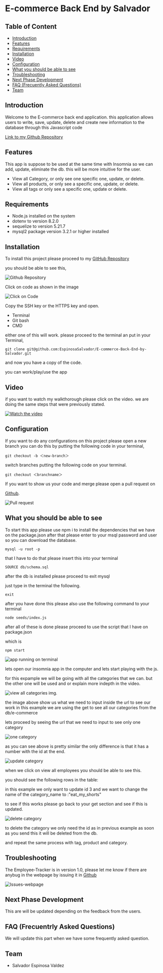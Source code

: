 # E-commerce Back End by Salvador

## Table of Content

* [Introduction](#introduction)
* [Features](#features)
* [Requirements](#requirements)
* [Installation](#installation)
* [Video](#video)
* [Configuration](#configuration)
* [What you should be able to see](#what-you-should-be-able-to-see)
* [Troubleshooting](#troubleshooting)
* [Next Phase Development](#next-phase-development)
* [FAQ (Frecuently Asked Questions)](#faq-frecuentrly-asked-questions)
* [Team](#team)

## Introduction

Welcome to the E-commerce back end application. this application allows users to write, save, update, delete and create new information to the database through this Javascript code

[Link to my Github Repository](https://github.com/EspinosaSalvador/E-commerce-Back-End-by-Salvador)

## Features

This app is suppose to be used at the same time with Insomnia so we can add, update, eliminate the db. this will be more intuitive for the user.

* View all Category, or only see one specific one, update, or delete.
* View all products, or only see a specific one, update, or delete.
* View all tags or only see a specific one, update or delete.

## Requirements

* Node.js installed on the system
* dotenv to version 8.2.0
* sequelize to version 5.21.7
* mysql2 package version 3.2.1 or higher installed

## Installation

To install this project please proceed to my [GitHub Repository](https://github.com/EspinosaSalvador/E-commerce-Back-End-by-Salvador)

you should be able to see this,

![Github Repository](./Develop/img/github%20repo.png)

Click on code as shown in the image

![Click on Code](./Develop/img/ssh%20key.png)

Copy the SSH key or the HTTPS key and open.

* Terminal
* Git bash
* CMD

either one of this will work. please proceed to the terminal an put in your Terminal,

```
git clone git@github.com:EspinosaSalvador/E-commerce-Back-End-by-Salvador.git
```

and now you have a copy of the code.

you can work/play/use the app

## Video

if you want to watch my walkthorough please click on the video. we are doing the same steps that were previously stated.

[![Watch the video](./Develop/img/video.png)](https://drive.google.com/file/d/1b7yCGlJOYM1VYu-3L8sZlcJY9TpGsmFE/view)

## Configuration

If you want to do any configurations on this project please open a new branch you can do this by putting the following code in your terminal,

```
git checkout -b ＜new-branch＞
```

switch branches putting the following code on your terminal.

```
git checkout ＜branchname＞
```

If you want to show us your code and merge please open a pull request on

[Github](https://github.com/EspinosaSalvador/E-commerce-Back-End-by-Salvador/pulls).

![Pull request](./Develop/img/pull%20request.png)

## What you should be able to see

To start this app please use npm i to install the dependencies that we have on the package.json after that please enter to your msql password and user so you can download the database.

```
mysql -u root -p
```

 that I have to do that please insert this into your terminal

```
SOURCE db/schema.sql
```

after the db is installed please proceed to exit mysql

just type in the terminal the following.

```
exit
```

after you have done this please also use the following command to your terminal

```
node seeds/index.js
```
after all of these is done please proceed to use the script that I have on package.json

which is 

```
npm start
```

![app running on terminal](./Develop/img/terminal%20running%20server.png)

lets open our insomnia app in the computer and lets start playing with the js.

for this expample we will be going with all the categories that we can. but the other one will be used and or explain more indepth in the video.

![view all categories img.](./Develop/img/all%20categories.png)

the image above show us what we need to input inside the url to see our work in this example we are using the get to see all our categories from the db/e-commerce

lets proceed by seeing the url that we need to input to see only one category

![one category](./Develop/img/one%20category.png)

as you can see above is pretty similar the only difference is that it has a number with the id at the end.

![update category](./Develop/img/update%20category%20by%20id.png)

when we click on view all employees you should be able to see this.

you should see the following rows in the table:

in this example we only want to update id 3 and we want to change the name of the category_name to :"eat_my_shorts"

to see if this works please go back to your get section and see if this is updated.

![delete category](./Develop/img/delete%20category.png)

to delete the category we only need the id as in previous example as soon as you send this it will be deleted from the db.

and repeat the same process with tag, product and category.

## Troubleshooting

The Employee-Tracker is in version 1.0, please let me know if there are anybug in the webpage by issuing it in [Github](https://github.com/EspinosaSalvador/E-commerce-Back-End-by-Salvador/issues)

![Issues-webpage](./Develop/img/issues.png)

## Next Phase Development

This are will be updated depending on the feedback from the users.

## FAQ (Frecuentrly Asked Questions)

We will update this part when we have some frequently asked question.

## Team

* Salvador Espinosa Valdez
